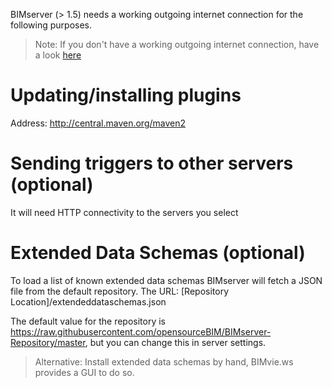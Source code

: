 BIMserver (> 1.5) needs a working outgoing internet connection for the following purposes.

> Note: If you don't have a working outgoing internet connection, have a look [here](Installing-without-internet-connection)

# Updating/installing plugins
Address: http://central.maven.org/maven2

# Sending triggers to other servers (optional)
It will need HTTP connectivity to the servers you select

# Extended Data Schemas (optional)

To load a list of known extended data schemas BIMserver will fetch a JSON file from the default repository.
The URL: [Repository Location]/extendeddataschemas.json

The default value for the repository is https://raw.githubusercontent.com/opensourceBIM/BIMserver-Repository/master, but you can change this in server settings.

> Alternative: Install extended data schemas by hand, BIMvie.ws provides a GUI to do so.
